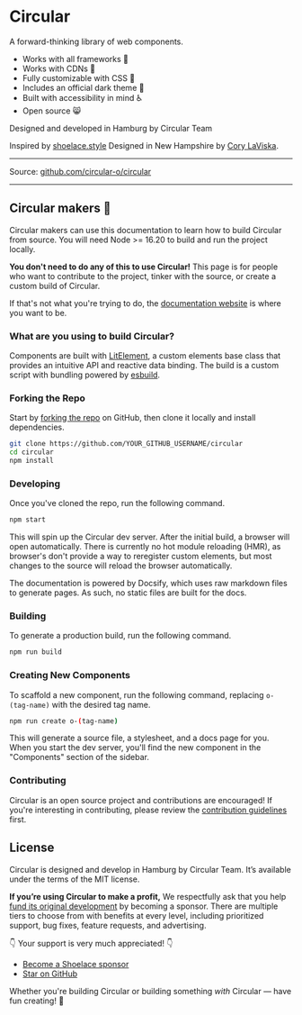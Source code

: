 # Circular

A forward-thinking library of web components.

- Works with all frameworks 🧩
- Works with CDNs 🚛
- Fully customizable with CSS 🎨
- Includes an official dark theme 🌛
- Built with accessibility in mind ♿️
- Open source 😸

Designed and developed in Hamburg by Circular Team

Inspired by [shoelace.style](https://shoelace.style)
Designed in New Hampshire by [Cory LaViska](https://twitter.com/claviska).

---

<!-- Documentation: [shoelace.style](https://shoelace.style) -->

Source: [github.com/circular-o/circular](https://github.com/circular-o/circular)

<!-- Twitter: [@shoelace_style](https://twitter.com/shoelace_style) -->

---

## Circular makers 🥾

Circular makers can use this documentation to learn how to build Circular from source. You will need Node >= 16.20 to build and run the project locally.

**You don't need to do any of this to use Circular!** This page is for people who want to contribute to the project, tinker with the source, or create a custom build of Circular.

If that's not what you're trying to do, the [documentation website](https://circular-o.de) is where you want to be.

### What are you using to build Circular?

Components are built with [LitElement](https://lit-element.polymer-project.org/), a custom elements base class that provides an intuitive API and reactive data binding. The build is a custom script with bundling powered by [esbuild](https://esbuild.github.io/).

### Forking the Repo

Start by [forking the repo](https://github.com/circular-o/circular/fork) on GitHub, then clone it locally and install dependencies.

```bash
git clone https://github.com/YOUR_GITHUB_USERNAME/circular
cd circular
npm install
```

### Developing

Once you've cloned the repo, run the following command.

```bash
npm start
```

This will spin up the Circular dev server. After the initial build, a browser will open automatically. There is currently no hot module reloading (HMR), as browser's don't provide a way to reregister custom elements, but most changes to the source will reload the browser automatically.

The documentation is powered by Docsify, which uses raw markdown files to generate pages. As such, no static files are built for the docs.

### Building

To generate a production build, run the following command.

```bash
npm run build
```

### Creating New Components

To scaffold a new component, run the following command, replacing `o-(tag-name)` with the desired tag name.

```bash
npm run create o-(tag-name)
```

This will generate a source file, a stylesheet, and a docs page for you. When you start the dev server, you'll find the new component in the "Components" section of the sidebar.

### Contributing

Circular is an open source project and contributions are encouraged! If you're interesting in contributing, please review the [contribution guidelines](CONTRIBUTING.md) first.

## License

Circular is designed and develop in Hamburg by Circular Team. It’s available under the terms of the MIT license.

**If you’re using Circular to make a profit,** We respectfully ask that you help [fund its original development](https://github.com/sponsors/claviska) by becoming a sponsor. There are multiple tiers to choose from with benefits at every level, including prioritized support, bug fixes, feature requests, and advertising.

👇 Your support is very much appreciated! 👇

- [Become a Shoelace sponsor](https://github.com/sponsors/claviska)
- [Star on GitHub](https://github.com/circular-o/circular/stargazers)
<!-- - [Follow on Twitter](https://twitter.com/shoelace_style) -->

Whether you're building Circular or building something _with_ Circular — have fun creating! 🥾
